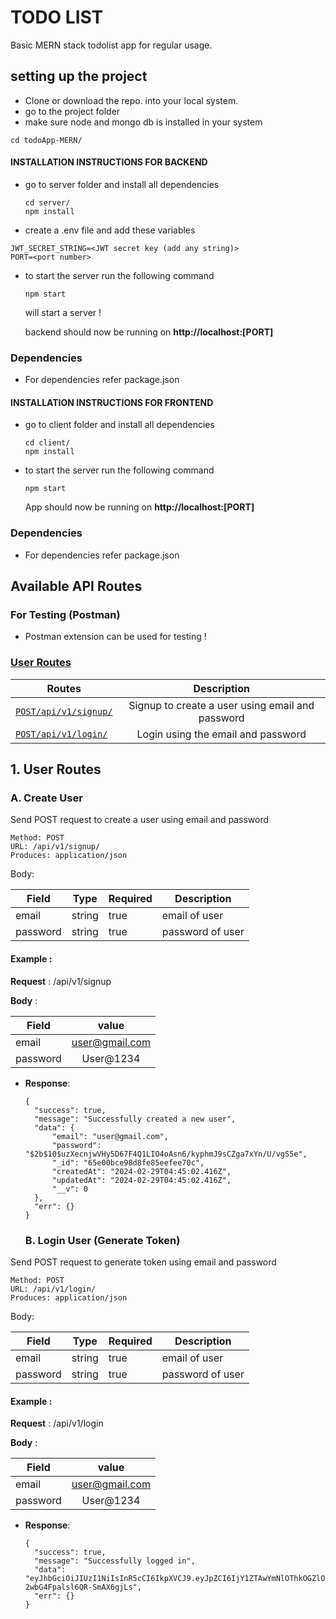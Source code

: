 # TODO LIST

Basic MERN stack todolist app for regular usage.

## setting up the project

- Clone or download the repo. into your local system.
- go to the project folder
- make sure node and mongo db is installed in your system

```
cd todoApp-MERN/
```

#### INSTALLATION INSTRUCTIONS FOR BACKEND

- go to server folder and install all dependencies

  ```
  cd server/
  npm install
  ```

- create a .env file and add these variables

```
JWT_SECRET_STRING=<JWT secret key (add any string)>
PORT=<port number>
```

- to start the server run the following command

  ```
  npm start
  ```

  will start a server !

  backend should now be running on **http://localhost:[PORT]**

### Dependencies

- For dependencies refer package.json

#### INSTALLATION INSTRUCTIONS FOR FRONTEND

- go to client folder and install all dependencies

  ```
  cd client/
  npm install
  ```

- to start the server run the following command

  ```
  npm start
  ```

  App should now be running on **http://localhost:[PORT]**

### Dependencies

- For dependencies refer package.json

## Available API Routes

### For Testing (Postman)

- Postman extension can be used for testing !

### [User Routes](#1-user-routes)

| Routes                                                      |                   Description                    |
| ----------------------------------------------------------- | :----------------------------------------------: |
| [`POST/api/v1/signup/`](#a-get-list-of-all-heroes)          | Signup to create a user using email and password |
| [`POST/api/v1/login/`](#b-get-details-of-a-particular-hero) |        Login using the email and password        |

## 1. User Routes

### A. Create User

Send POST request to create a user using email and password

```
Method: POST
URL: /api/v1/signup/
Produces: application/json
```

Body:

| Field    |  Type  | Required | Description      |
| -------- | :----: | -------- | ---------------- |
| email    | string | true     | email of user    |
| password | string | true     | password of user |

#### Example :

**Request** : /api/v1/signup

**Body** :

| Field    |     value      |
| -------- | :------------: |
| email    | user@gmail.com |
| password |   User@1234    |

- **Response**:

  ```
  {
    "success": true,
    "message": "Successfully created a new user",
    "data": {
        "email": "user@gmail.com",
        "password": "$2b$10$uzXecnjwVHy5D67F4Q1LIO4oAsn6/kyphmJ9sCZga7xYn/U/vgS5e",
        "_id": "65e00bce98d8fe85eefee70c",
        "createdAt": "2024-02-29T04:45:02.416Z",
        "updatedAt": "2024-02-29T04:45:02.416Z",
        "__v": 0
    },
    "err": {}
  }
  ```

  ### B. Login User (Generate Token)

Send POST request to generate token using email and password

```
Method: POST
URL: /api/v1/login/
Produces: application/json
```

Body:

| Field    |  Type  | Required | Description      |
| -------- | :----: | -------- | ---------------- |
| email    | string | true     | email of user    |
| password | string | true     | password of user |

#### Example :

**Request** : /api/v1/login

**Body** :

| Field    |     value      |
| -------- | :------------: |
| email    | user@gmail.com |
| password |   User@1234    |

- **Response**:
  ```
  {
    "success": true,
    "message": "Successfully logged in",
    "data": "eyJhbGciOiJIUzI1NiIsInR5cCI6IkpXVCJ9.eyJpZCI6IjY1ZTAwYmNlOThkOGZlODVlZWZlZTcwYyIsImVtYWlsIjoidXNlckBnbWFpbC5jb20iLCJpYXQiOjE3MDkxODIyODIsImV4cCI6MTcwOTE4NTg4Mn0.kF6C5podK0fBeHUPeI-2wbG4Fpalsl6QR-SmAX6gjLs",
    "err": {}
  }
  ```
